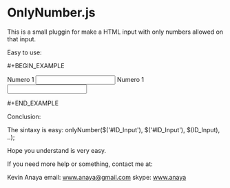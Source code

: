 OnlyNumber.js
=============

This is a small pluggin for make a HTML input with only numbers allowed on that input.

Easy to use:

#+BEGIN_EXAMPLE
<!DOCTYPE html>
<html lang="es">
<head>
	<title>Input with only numbers allowed</title>
</head>
<body>
<form>
  <!-- Here we create 2 inputs, type number, so these will be affected by the plugin-->
	<label for="num1">Numero 1</label>
	<input id="num1" type="number">
	<label for="num2">Numero 1</label>
	<input id="num2" type="number">
	
</form>
<!-- Include jQuery always, if this is not included, will not work. -->
<script type="text/javascript" src="//ajax.googleapis.com/ajax/libs/jquery/1.11.1/jquery.min.js"></script>
<!-- Include our plugin onlynumber. -->
<script type="text/javascript" src="onlynumber.min.js"></script>
<! -- Then we call it with this small script -->
<script type="text/javascript">
  // Here we start with a typical jQuery start
	$(document).ready(function(){
	  // Here we past the input ID for make it a input with only numbers allowed.
		onlyNumber($('#num1'), $('#num2'));
	});
</script>
</body>
</html>
#+END_EXAMPLE


Conclusion: 

The sintaxy is easy:
onlyNumber($('#ID_Input'), $('#ID_Input'), $(ID_Input), ..);

Hope you understand is very easy.

If you need more help or something, contact me at: 

Kevin Anaya
email: www.anaya@gmail.com
skype: www.anaya
